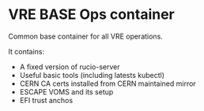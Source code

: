 # VRE BASE Ops container

Common base container for all VRE operations.

It contains:
- A fixed version of rucio-server
 - Useful basic tools (including latests kubectl)
 - CERN CA certs installed from CERN maintained mirror
 - ESCAPE VOMS and its setup
 - EFI trust anchos
 